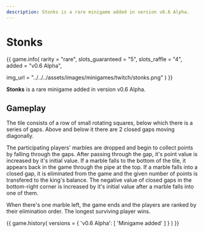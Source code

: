 ```yaml
---
description: Stonks is a rare minigame added in version v0.6 Alpha.
---
```


# Stonks

{{ game.info(
  rarity           = "rare",
  slots_guaranteed = "5",
  slots_raffle     = "4",
  added            = "v0.6 Alpha",
  
  img_url = "../../../assets/images/minigames/twitch/stonks.png"
) }}

**Stonks** is a rare minigame added in version v0.6 Alpha.

## Gameplay

The tile consists of a row of small rotating squares, below which there is a series of gaps. Above and below it there are 2 closed gaps moving diagonally.

The participating players' marbles are dropped and begin to collect points by falling through the gaps. After passing through the gap, it's point value is increased by it's initial value. If a marble falls to the bottom of the tile, it appears back in the game through the pipe at the top. If a marble falls into a closed gap, it is eliminated from the game and the given number of points is transfered to the king's balance. The negative value of closed gaps in the bottom-right corner is increased by it's initial value after a marble falls into one of them.

When there's one marble left, the game ends and the players are ranked by their elimination order. The longest surviving player wins.

{{ game.history(
  versions = {
    'v0.6 Alpha': [
      'Minigame added'
    ]
  }
) }}